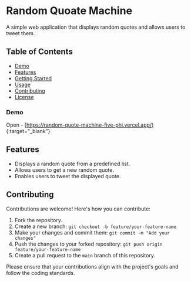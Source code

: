 # Random Quoate Machine

A simple web application that displays random quotes and allows users to tweet them.

## Table of Contents

- [Demo](#demo)
- [Features](#features)
- [Getting Started](#getting-started)
- [Usage](#usage)
- [Contributing](#contributing)
- [License](#license)

### Demo

Open - [[https://random-quote-machine-five-phi.vercel.app/)](https://random-quote-machine-five-phi.vercel.app/){:target="_blank"}

## Features

- Displays a random quote from a predefined list.
- Allows users to get a new random quote.
- Enables users to tweet the displayed quote.

## Contributing

Contributions are welcome! Here's how you can contribute:

1. Fork the repository.
2. Create a new branch: `git checkout -b feature/your-feature-name`
3. Make your changes and commit them: `git commit -m "Add your changes"`
4. Push the changes to your forked repository: `git push origin feature/your-feature-name`
5. Create a pull request to the `main` branch of this repository.

Please ensure that your contributions align with the project's goals and follow the coding standards.
